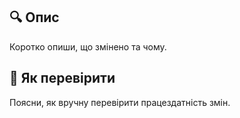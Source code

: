 ## 🔍 Опис

Коротко опиши, що змінено та чому.

## 🧪 Як перевірити

Поясни, як вручну перевірити працездатність змін.
